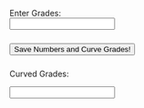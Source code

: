 


<head>
    <meta charset="UTF-8">
    <meta name="viewport" content="width=device-width, initial-scale=1.0">
    <style>
        label, input, button, label {
            margin-bottom: 10px; /* Add space below labels, inputs, and buttons */
        }
    </style>
    <title>Grade Curving</title>
</head>
<body>

<label for="Grades">Enter Grades:</label><br>
<input type="text" id="ungrades" name="grades"><br>

<button onclick="SaveCurveGrades()">Save Numbers and Curve Grades!</button>

<label for="displayValue">Curved Grades: </label>

<input type="text" name="display">

</body>

<script>
function SaveCurveGrades() {
    const gradeslist = [];
    var obgrades = document.getElementsByName('grades')[0].value;

    
    const gradesArray = obgrades.split(',');

   
    const curvedGrades = gradesArray.map(grade => {
        const numericGrade = parseFloat(grade);
        return Math.round(10 * Math.sqrt(numericGrade));
    });

    document.getElementsByName('display')[0].value = curvedGrades.join(', ');
}
</script>


















